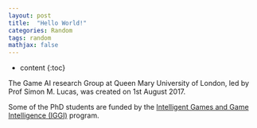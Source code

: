 ```yaml
---
layout: post
title:  "Hello World!"
categories: Random
tags: random
mathjax: false
---
```



* content
{:toc}

The Game AI research Group at Queen Mary University of London, led by Prof Simon M. Lucas, was created on 1st August 2017.

Some of the PhD students are funded by the [Intelligent Games and Game Intelligence (IGGI)](http://www.iggi.org.uk/) program.
